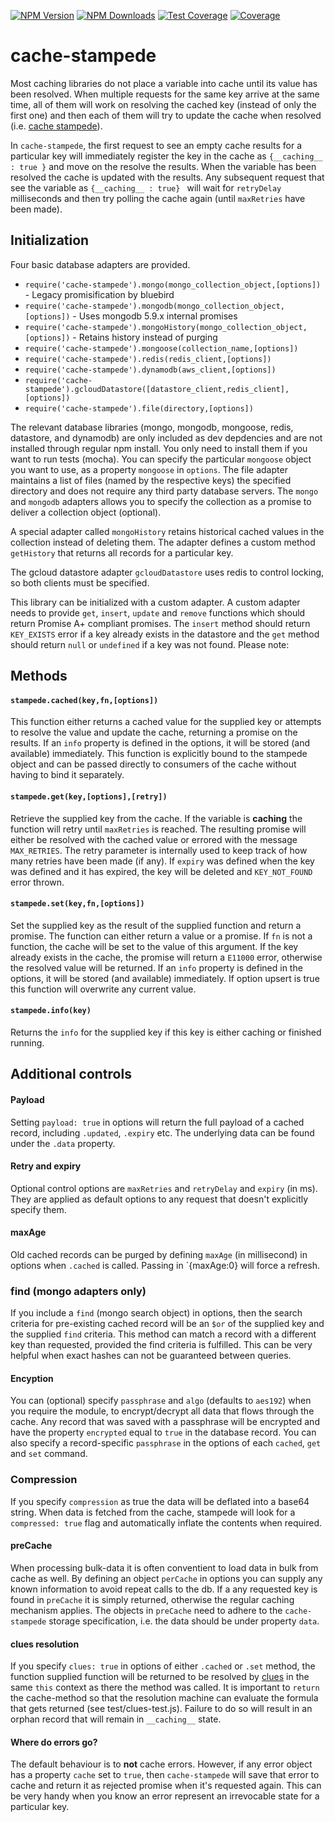 [![NPM Version][npm-image]][npm-url]
[![NPM Downloads][downloads-image]][downloads-url]
[![Test Coverage][circle-image]][circle-url]
[![Coverage][coverage-image]][coverage-url]

[npm-image]: https://img.shields.io/npm/v/cache-stampede.svg
[npm-url]: https://npmjs.org/package/cache-stampede
[circle-image]: https://circleci.com/gh/ZJONSSON/cache-stampede.png?style=shield
[circle-url]: https://circleci.com/gh/ZJONSSON/cache-stampede/tree/master
[downloads-image]: https://img.shields.io/npm/dm/cache-stampede.svg
[downloads-url]: https://npmjs.org/package/cache-stampede
[coverage-image]: https://3tjjj5abqi.execute-api.us-east-1.amazonaws.com/prod/cache-stampede/badge
[coverage-url]: https://3tjjj5abqi.execute-api.us-east-1.amazonaws.com/prod/cache-stampede/url

# cache-stampede
Most caching libraries do not place a variable into cache until its value has been resolved.  When multiple requests for the same key arrive at the same time, all of them will work on resolving the cached key (instead of only the first one) and then each of them will try to update the cache when resolved (i.e. [cache stampede](http://en.wikipedia.org/wiki/Cache_stampede)).   

In `cache-stampede`, the first request to see an empty cache results for a particular key will immediately register the key in the cache as `{__caching__ : true }` and move on the resolve the results.  When the variable has been resolved the cache is updated with the results.  Any subsequent request that see the variable as  `{__caching__ : true} ` will wait for  `retryDelay ` milliseconds and then try polling the cache again (until `maxRetries` have been made).

## Initialization
Four basic database adapters are provided.
* `require('cache-stampede').mongo(mongo_collection_object,[options])`  - Legacy promisification by bluebird
* `require('cache-stampede').mongodb(mongo_collection_object,[options])`  - Uses mongodb 5.9.x internal promises
* `require('cache-stampede').mongoHistory(mongo_collection_object,[options])`  - Retains history instead of purging
* `require('cache-stampede').mongoose(collection_name,[options])`
* `require('cache-stampede').redis(redis_client,[options])`
* `require('cache-stampede').dynamodb(aws_client,[options])`
* `require('cache-stampede').gcloudDatastore([datastore_client,redis_client],[options])`
* `require('cache-stampede').file(directory,[options])`

The relevant database libraries (mongo, mongodb, mongoose, redis, datastore, and dynamodb) are only included as dev depdencies and are not installed through regular npm install.  You only need to install them if you want to run tests (mocha).  You can specify the particular `mongoose` object you want to use, as a property `mongoose` in `options`.  The file adapter maintains a list of files (named by the respective keys) the specified directory and does not require any third party database servers.  The `mongo` and `mongodb` adapters allows you to specify the collection as a promise to deliver a collection object (optional).

A special adapter called `mongoHistory` retains historical cached values in the collection instead of deleting them. The adapter defines a custom method `getHistory` that returns all records for a particular key.

The gcloud datastore adapter `gcloudDatastore` uses redis to control locking, so both clients must be specified.

This library can be initialized with a custom adapter.  A custom adapter needs to provide `get`, `insert`, `update` and `remove` functions which should return Promise A+ compliant promises.  The `insert` method should return `KEY_EXISTS` error if a key already exists in the datastore and the `get` method should return `null` or `undefined` if a key was not found.  Please note:  

## Methods

#### `stampede.cached(key,fn,[options])`
This function either returns a cached value for the supplied key or attempts to resolve the value and update the cache, returning a promise on the results.  If an `info` property is defined in the options, it will be stored (and available) immediately.  This function is explicitly bound to the stampede object and can be passed directly to consumers of the cache without having to bind it separately.  

#### `stampede.get(key,[options],[retry])`
Retrieve the supplied key from the cache. If the variable is __caching__ the function will retry until `maxRetries` is reached.  The resulting promise will either be resolved with the cached value or errored with the message `MAX_RETRIES`.  The retry parameter is internally used to keep track of how many retries have been made (if any).  If `expiry` was defined when the key was defined and it has expired, the key will be deleted and `KEY_NOT_FOUND` error thrown.   

#### `stampede.set(key,fn,[options])`
Set the supplied key as the result of the supplied function and return a promise.  The function can either return a value or a promise.  If `fn` is not a function, the cache will be set to the value of this argument.  If the key already exists in the cache, the promise will return a `E11000` error, otherwise the resolved value will be returned. If an `info` property is defined in the options, it will be stored (and available) immediately. If option upsert is true this function will overwrite any current value.

#### `stampede.info(key)`
Returns the `info` for the supplied key if this key is either caching or finished running.


## Additional controls

#### Payload
Setting `payload: true` in options will return the full payload of a cached record, including `.updated`, `.expiry` etc.  The underlying data can be found under the `.data` property. 

#### Retry and expiry
Optional  control options are `maxRetries` and `retryDelay` and `expiry`  (in ms).  They are applied as default options to any request that doesn't explicitly specify them. 

#### maxAge
Old cached records can be purged by defining `maxAge` (in millisecond) in options when `.cached` is called.  Passing in `{maxAge:0} will force a refresh.

### find (mongo adapters only)
If you include a `find` (mongo search object) in options, then the search criteria for pre-existing cached record will be an `$or` of the supplied key and the supplied `find` criteria.  This method can match a record with a different key than requested, provided the find criteria is fulfilled.  This can be very helpful when exact hashes can not be guaranteed between queries.

#### Encyption
You can (optional) specify `passphrase` and `algo` (defaults to `aes192`) when you require the module, to encrypt/decrypt all data that flows through the cache.  Any record that was saved with a passphrase will be encrypted and have the property `encrypted` equal to `true` in the database record.  You can also specify a record-specific `passphrase` in the options of each `cached`, `get` and `set` command.

### Compression
If you specify `compression` as true the data will be deflated into a base64 string.   When data is fetched from the cache, stampede will look for a `compressed: true` flag and automatically inflate the contents when required.

#### preCache
When processing bulk-data it is often conventient to load data in bulk from cache as well.  By defining an object `perCache` in options you can supply any known information to avoid repeat calls to the db.  If a any requested key is found in `preCache` it is simply returned, otherwise the regular caching mechanism applies.   The objects in `preCache` need to adhere to the `cache-stampede` storage specification, i.e. the data should be under property `data`.

#### clues resolution
If you specify `clues: true` in options of either `.cached` or `.set` method,  the function supplied function will be returned to be resolved by [clues](https://github.com/ZJONSSON/clues) in the same `this` context as there the method was called.  It is important to `return` the cache-method so that the resolution machine can evaluate the formula that gets returned (see test/clues-test.js).  Failure to do so will result in an orphan record that will remain in `__caching__` state.

#### Where do errors go?
The default behaviour is to **not** cache errors. However, if any error object has a property `cache` set to `true`, then `cache-stampede` will save that error to cache and return it as rejected promise when it's requested again.  This can be very handy when you know an error represent an irrevocable state for a particular key.

